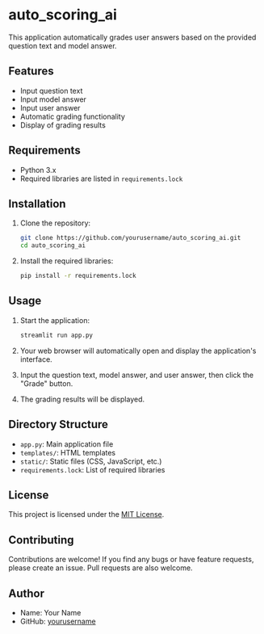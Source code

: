 # auto_scoring_ai

This application automatically grades user answers based on the provided question text and model answer.

## Features

- Input question text
- Input model answer
- Input user answer
- Automatic grading functionality
- Display of grading results

## Requirements

- Python 3.x
- Required libraries are listed in `requirements.lock`

## Installation

1. Clone the repository:

    ```bash
    git clone https://github.com/yourusername/auto_scoring_ai.git
    cd auto_scoring_ai
    ```

2. Install the required libraries:

    ```bash
    pip install -r requirements.lock
    ```

## Usage

1. Start the application:

    ```bash
    streamlit run app.py
    ```

2. Your web browser will automatically open and display the application's interface.

3. Input the question text, model answer, and user answer, then click the "Grade" button.

4. The grading results will be displayed.

## Directory Structure

- `app.py`: Main application file
- `templates/`: HTML templates
- `static/`: Static files (CSS, JavaScript, etc.)
- `requirements.lock`: List of required libraries

## License

This project is licensed under the [MIT License](LICENSE).

## Contributing

Contributions are welcome! If you find any bugs or have feature requests, please create an issue. Pull requests are also welcome.

## Author

- Name: Your Name
- GitHub: [yourusername](https://github.com/yourusername)

